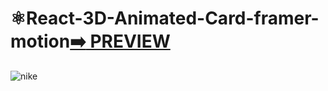 # ⚛️React-3D-Animated-Card-framer-motion[:arrow_right: PREVIEW](https://erik161.github.io/React-3D-Animated-Card-framer-motion/) 


![nike](https://user-images.githubusercontent.com/26189854/161469806-caa1d111-79a8-49aa-b816-f8efa249335f.gif)

















